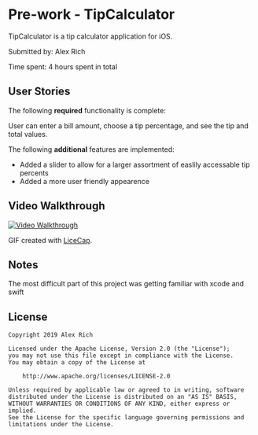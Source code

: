 # Pre-work - TipCalculator

TipCalculator is a tip calculator application for iOS.

Submitted by: Alex Rich

Time spent: 4 hours spent in total

## User Stories

The following **required** functionality is complete:

User can enter a bill amount, choose a tip percentage, and see the tip and total values.

The following **additional** features are implemented:

- Added a slider to allow for a larger assortment of easlily accessable tip percents
- Added a more user friendly appearence

## Video Walkthrough 

<a href="https://imgur.com/a/9Fhj677"><img src='http://i.imgur.com/a/9Fhj677.gifv' title='Video Walkthrough' width='' alt='Video Walkthrough' /></a>

GIF created with [LiceCap](http://www.cockos.com/licecap/).

## Notes

The most difficult part of this project was getting familiar with xcode and swift

## License

    Copyright 2019 Alex Rich

    Licensed under the Apache License, Version 2.0 (the "License");
    you may not use this file except in compliance with the License.
    You may obtain a copy of the License at

        http://www.apache.org/licenses/LICENSE-2.0

    Unless required by applicable law or agreed to in writing, software
    distributed under the License is distributed on an "AS IS" BASIS,
    WITHOUT WARRANTIES OR CONDITIONS OF ANY KIND, either express or implied.
    See the License for the specific language governing permissions and
    limitations under the License.
